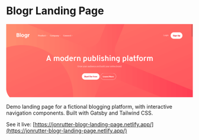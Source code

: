 # Blogr Landing Page

![Preview of the Blogr Landing Page project](./github/preview.png)

Demo landing page for a fictional blogging platform, with interactive navigation components. Built with Gatsby and Tailwind CSS.

See it live: [https://jonrutter-blogr-landing-page.netlify.app/](https://jonrutter-blogr-landing-page.netlify.app/)

